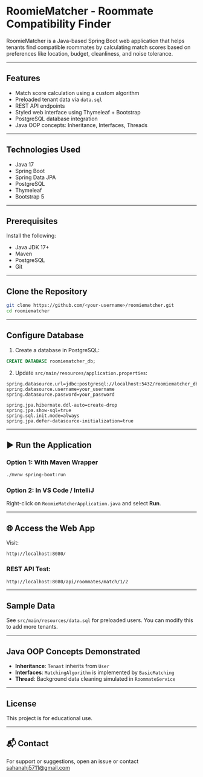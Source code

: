 # RoomieMatcher - Roommate Compatibility Finder

RoomieMatcher is a Java-based Spring Boot web application that helps tenants find compatible roommates by calculating match scores based on preferences like location, budget, cleanliness, and noise tolerance.

---

##  Features
- Match score calculation using a custom algorithm
- Preloaded tenant data via `data.sql`
- REST API endpoints
- Styled web interface using Thymeleaf + Bootstrap
- PostgreSQL database integration
- Java OOP concepts: Inheritance, Interfaces, Threads

---

##  Technologies Used
- Java 17
- Spring Boot
- Spring Data JPA
- PostgreSQL
- Thymeleaf
- Bootstrap 5

---

##  Prerequisites
Install the following:
- Java JDK 17+
- Maven
- PostgreSQL
- Git

---

##  Clone the Repository
```bash
git clone https://github.com/<your-username>/roomiematcher.git
cd roomiematcher
```

---

##  Configure Database
1. Create a database in PostgreSQL:
```sql
CREATE DATABASE roomiematcher_db;
```

2. Update `src/main/resources/application.properties`:
```properties
spring.datasource.url=jdbc:postgresql://localhost:5432/roomiematcher_db
spring.datasource.username=your_username
spring.datasource.password=your_password

spring.jpa.hibernate.ddl-auto=create-drop
spring.jpa.show-sql=true
spring.sql.init.mode=always
spring.jpa.defer-datasource-initialization=true
```

---

## ▶️ Run the Application
### Option 1: With Maven Wrapper
```bash
./mvnw spring-boot:run
```
### Option 2: In VS Code / IntelliJ
Right-click on `RoomieMatcherApplication.java` and select **Run**.

---

## 🌐 Access the Web App
Visit:
```
http://localhost:8080/
```

### REST API Test:
```
http://localhost:8080/api/roommates/match/1/2
```

---

##  Sample Data
See `src/main/resources/data.sql` for preloaded users.
You can modify this to add more tenants.

---

## Java OOP Concepts Demonstrated
- **Inheritance**: `Tenant` inherits from `User`
- **Interfaces**: `MatchingAlgorithm` is implemented by `BasicMatching`
- **Thread**: Background data cleaning simulated in `RoommateService`
---

##  License
This project is for educational use.

---

## 📬 Contact
For support or suggestions, open an issue or contact sahanahj5711@gmail.com

